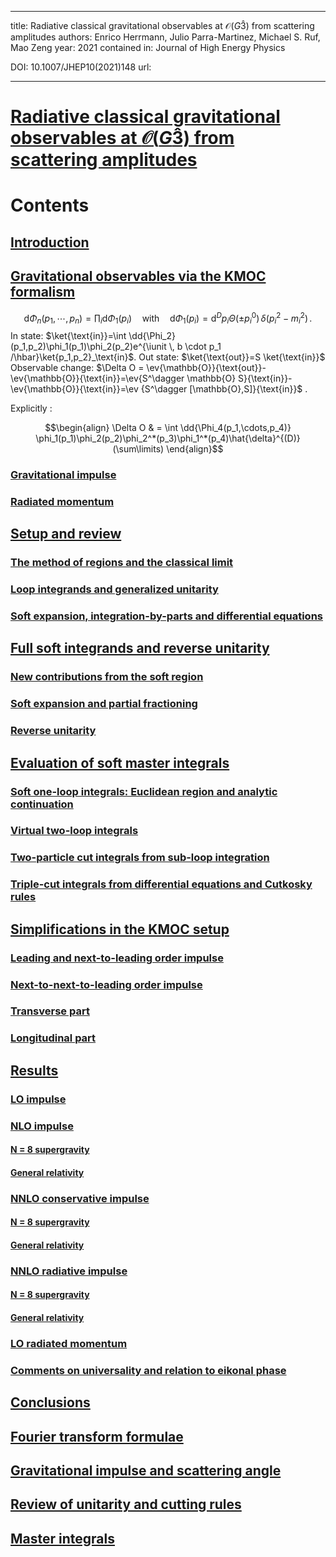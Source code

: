 
---
title: Radiative classical gravitational observables at $\mathcal{O}(G3̂)$ from scattering amplitudes
authors: Enrico Herrmann, Julio Parra-Martinez, Michael S. Ruf, Mao Zeng
year: 2021
contained in: Journal of High Energy Physics

DOI: 10.1007/JHEP10(2021)148
url: 

---
# [Radiative classical gravitational observables at $\mathcal{O}(G3̂)$ from scattering amplitudes](zotero://select/items/@herrmannRadiativeClassicalGravitational2021)
# Contents

## [Introduction](zotero://open-pdf/0_YDV3Q3ED/3)
## [Gravitational observables via the KMOC formalism](zotero://open-pdf/0_YDV3Q3ED/6)

$$\mathrm{d}\Phi_{n}(p_{1},\cdots,p_{n})=\prod_{i}\mathrm{d}\Phi_{1}(p_{i})\quad\mathrm{with}\quad\mathrm{d}\Phi_{1}(p_{i})=\mathrm{d}^{D}p_{i}\Theta(\pm p_{i}^{0})\,\delta(p_{i}^{2}-m_{i}^{2})\,.$$
In state: $\ket{\text{in}}=\int \dd{\Phi_2}(p_1,p_2)\phi_1(p_1)\phi_2(p_2)e^{\iunit \, b \cdot p_1 /\hbar}\ket{p_1,p_2}_\text{in}$.
Out state:  $\ket{\text{out}}=S \ket{\text{in}}$
Observable change: $\Delta O = \ev{\mathbb{O}}{\text{out}}- \ev{\mathbb{O}}{\text{in}}=\ev{S^\dagger \mathbb{O} S}{\text{in}}-\ev{\mathbb{O}}{\text{in}}=\ev {S^\dagger [\mathbb{O},S]}{\text{in}}$ .


Explicitly :

$$\begin{align}
\Delta O & = \int \dd{\Phi_4(p_1,\cdots,p_4)} \phi_1(p_1)\phi_2(p_2)\phi_2^*(p_3)\phi_1^*(p_4)\hat{\delta}^{(D)}(\sum\limits)
\end{align}$$
### [Gravitational impulse](zotero://open-pdf/0_YDV3Q3ED/8)
### [Radiated momentum](zotero://open-pdf/0_YDV3Q3ED/9)
        
##  [Setup and review](zotero://open-pdf/0_YDV3Q3ED/9)
###  [The method of regions and the classical limit](zotero://open-pdf/0_YDV3Q3ED/10)
###  [Loop integrands and generalized unitarity](zotero://open-pdf/0_YDV3Q3ED/11)
###  [Soft expansion, integration-by-parts and differential equations](zotero://open-pdf/0_YDV3Q3ED/14)
        
## [Full soft integrands and reverse unitarity](zotero://open-pdf/0_YDV3Q3ED/16)
###  [New contributions from the soft region](zotero://open-pdf/0_YDV3Q3ED/16)
###  [Soft expansion and partial fractioning](zotero://open-pdf/0_YDV3Q3ED/18)
###  [Reverse unitarity](zotero://open-pdf/0_YDV3Q3ED/20)
        
## [Evaluation of soft master integrals](zotero://open-pdf/0_YDV3Q3ED/21)
###  [Soft one-loop integrals: Euclidean region and analytic continuation](zotero://open-pdf/0_YDV3Q3ED/21)   
###  [Virtual two-loop integrals](zotero://open-pdf/0_YDV3Q3ED/24)
###  [Two-particle cut integrals from sub-loop integration](zotero://open-pdf/0_YDV3Q3ED/25)
###  [Triple-cut integrals from differential equations and Cutkosky rules](zotero://open-pdf/0_YDV3Q3ED/26)
        
##   [Simplifications in the KMOC setup](zotero://open-pdf/0_YDV3Q3ED/28)
###  [Leading and next-to-leading order impulse](zotero://open-pdf/0_YDV3Q3ED/29)  
###  [Next-to-next-to-leading order impulse](zotero://open-pdf/0_YDV3Q3ED/31)    
###  [Transverse part](zotero://open-pdf/0_YDV3Q3ED/31)      
###  [Longitudinal part](zotero://open-pdf/0_YDV3Q3ED/35)
            
## [Results](zotero://open-pdf/0_YDV3Q3ED/35)
###  [LO impulse](zotero://open-pdf/0_YDV3Q3ED/35)
###  [NLO impulse](zotero://open-pdf/0_YDV3Q3ED/36)
####  [N = 8 supergravity](zotero://open-pdf/0_YDV3Q3ED/37)
####  [General relativity](zotero://open-pdf/0_YDV3Q3ED/38)
###  [NNLO conservative impulse](zotero://open-pdf/0_YDV3Q3ED/39)
####  [N = 8 supergravity](zotero://open-pdf/0_YDV3Q3ED/40)
####  [General relativity](zotero://open-pdf/0_YDV3Q3ED/41)
###  [NNLO radiative impulse](zotero://open-pdf/0_YDV3Q3ED/42)
####  [N = 8 supergravity](zotero://open-pdf/0_YDV3Q3ED/42)
####  [General relativity](zotero://open-pdf/0_YDV3Q3ED/43)
###  [LO radiated momentum](zotero://open-pdf/0_YDV3Q3ED/44)
###  [Comments on universality and relation to eikonal phase](zotero://open-pdf/0_YDV3Q3ED/46)
        
##  [Conclusions](zotero://open-pdf/0_YDV3Q3ED/48)
##  [Fourier transform formulae](zotero://open-pdf/0_YDV3Q3ED/50)
##  [Gravitational impulse and scattering angle](zotero://open-pdf/0_YDV3Q3ED/51) 
##  [Review of unitarity and cutting rules](zotero://open-pdf/0_YDV3Q3ED/53)
##   [Master integrals](zotero://open-pdf/0_YDV3Q3ED/56)